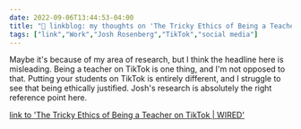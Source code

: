 ```yaml
---
date: 2022-09-06T13:44:53-04:00
title: "🔗 linkblog: my thoughts on 'The Tricky Ethics of Being a Teacher on TikTok | WIRED'"
tags: ["link","Work","Josh Rosenberg","TikTok","social media"]
---
```

Maybe it's because of my area of research, but I think the headline here is misleading. Being a teacher on TikTok is one thing, and I'm not opposed to that. Putting your students on TikTok is entirely different, and I struggle to see that being ethically justified. Josh's research is absolutely the right reference point here.
 

[link to 'The Tricky Ethics of Being a Teacher on TikTok | WIRED'](https://www.wired.com/story/teachers-on-tiktok/)
